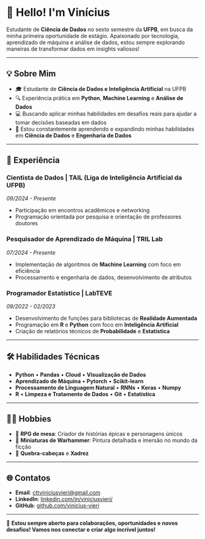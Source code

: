 # 👋 Hello! I'm Vinícius

Estudante de **Ciência de Dados** no sexto semestre da **UFPB**, em busca da minha primeira oportunidade de estágio. Apaixonado por tecnologia, aprendizado de máquina e análise de dados, estou sempre explorando maneiras de transformar dados em insights valiosos!

---

## 💡 Sobre Mim
- 🎓 Estudante de **Ciência de Dados e Inteligência Artificial** na UFPB
- 🔍 Experiência prática em **Python**, **Machine Learning** e **Análise de Dados**
- 💻 Buscando aplicar minhas habilidades em desafios reais para ajudar a tomar decisões baseadas em dados
- 🌱 Estou constantemente aprendendo e expandindo minhas habilidades em **Ciência de Dados** e **Engenharia de Dados**

---

## 🚀 Experiência
### **Cientista de Dados | TAIL (Liga de Inteligência Artificial da UFPB)**
*09/2024 - Presente*
- Participação em encontros acadêmicos e networking
- Programação orientada por pesquisa e orientação de professores doutores

### **Pesquisador de Aprendizado de Máquina | TRIL Lab**
*07/2024 - Presente*
- Implementação de algoritmos de **Machine Learning** com foco em eficiência
- Processamento e engenharia de dados, desenvolvimento de atributos

### **Programador Estatístico | LabTEVE**
*09/2022 - 02/2023*
- Desenvolvimento de funções para bibliotecas de **Realidade Aumentada**
- Programação em **R** e **Python** com foco em **Inteligência Artificial**
- Criação de relatórios técnicos de **Probabilidade** e **Estatística**

---

## 🛠️ Habilidades Técnicas
- **Python** • **Pandas** • **Cloud** • **Visualização de Dados**
- **Aprendizado de Máquina** • **Pytorch** • **Scikit-learn**
- **Processamento de Linguagem Natural** • **RNNs** • **Keras** • **Numpy**
- **R** • **Limpeza e Tratamento de Dados** • **Git** • **Estatística**

---

## 🧑‍🎨 Hobbies
- 🎲 **RPG de mesa**: Criador de histórias épicas e personagens únicos
- 🎨 **Miniaturas de Warhammer**: Pintura detalhada e imersão no mundo da ficção
- 🧩 **Quebra-cabeças** e **Xadrez**

---

## 🌐 Contatos
- **Email**: [cttviniciusvieri@gmail.com](mailto:cttviniciusvieri@gmail.com)
- **LinkedIn**: [linkedin.com/in/viniciusvieri/](https://linkedin.com/in/viniciusvieri/)
- **GitHub**: [github.com/vinicius-vieri](https://github.com/vinicius-vieri)

---

🌟 **Estou sempre aberto para colaborações, oportunidades e novos desafios! Vamos nos conectar e criar algo incrível juntos!**

